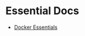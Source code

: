 # Essential Docs

- [Docker Essentials](https://github.com/ismail-h-rana/essential_docs/tree/main/docker)
